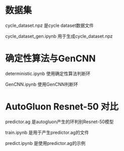 # 数据集

cycle_dataset.npz 是cycle dataset数据文件

cycle_dataset_gen.ipynb 用于生成cycle_dataset.npz 

# 确定性算法与GenCNN

deterministic.ipynb 使用确定性算法判断环

GenCNN.ipynb 使用GenCNN判断环

# AutoGluon Resnet-50 对比

predictor.ag 是autogluon产生的环判别Resnet-50模型

train.ipynb 是用于产生predictor.ag的文件

predict.ipynb 是使用predictor.ag的示例